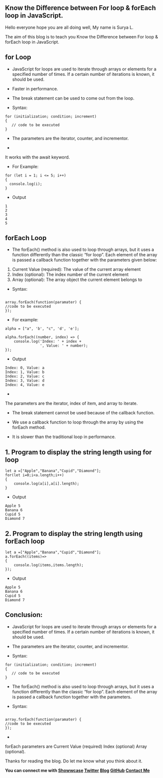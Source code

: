 ## Know the Difference between For loop & forEach loop in JavaScript.

Hello everyone hope you are all doing well, My name is Surya L.

The aim of this blog is to teach you Know the Difference between For loop & forEach loop in JavaScript.

## for Loop

- JavaScript for loops are used to iterate through arrays or elements for a specified number of times. If a certain number of iterations is known, it should be used.

- Faster in performance.

- The break statement can be used to come out from the loop.
- Syntax:

```
for (initialization; condition; increment)  
{  
   // code to be executed
}
```

- The parameters are the iterator, counter, and incrementor.

- 
It works with the await keyword.


- For Example:
```
for (let i = 1; i <= 5; i++)
{
  console.log(i);
}
```

- Output
```
1
2
3
4
5
```

## forEach Loop
- The forEach() method is also used to loop through arrays, but it uses a function differently than the classic “for loop”. Each element of the array is passed a callback function together with the parameters given below:

1. Current Value (required): The value of the current array element
2. Index (optional): The index number of the current element
3. Array (optional): The array object the current element belongs to

- Syntax:

```

array.forEach(function(paramater) {
//code to be executed
});
```

- For example:

```
alpha = ["a", 'b', "c", 'd', 'e'];

alpha.forEach((number, index) => {
    console.log('Index: ' + index + 
                ', Value: ' + number);
});

```
- Output

```
Index: 0, Value: a 
Index: 1, Value: b 
Index: 2, Value: c 
Index: 3, Value: d 
Index: 4, Value: e
```

- 
The parameters are the iterator, index of item, and array to iterate.

- The break statement cannot be used because of the callback function.
- We use a callback function to loop through the array by using the forEach method.

- 	It is slower than the traditional loop in performance.

## 1. Program to display the string length using for loop

```
let a =["Apple","Banana","Cupid","Diamond"];
for(let i=0;i<a.length;i++)
{
    console.log(a[i],a[i].length);
}
```

- Output

```
Apple 5
Banana 6
Cupid 5
Diamond 7
```
## 2. Program to display the string length using forEach loop
```
let a =["Apple","Banana","Cupid","Diamond"];
a.forEach((items)=>
{
    console.log(items,items.length);
});
```

- Output

```
Apple 5
Banana 6
Cupid 5
Diamond 7
```
## Conclusion:
- JavaScript for loops are used to iterate through arrays or elements for a specified number of times. If a certain number of iterations is known, it should be used.

- The parameters are the iterator, counter, and incrementor.

- Syntax:

```
for (initialization; condition; increment)  
{  
   // code to be executed
}
```

- The forEach() method is also used to loop through arrays, but it uses a function differently than the classic “for loop”. Each element of the array is passed a callback function together with the parameters.

- Syntax:

```

array.forEach(function(paramater) {
//code to be executed
});
```

- 
forEach parameters  are 
  Current Value (required)
  Index (optional)
  Array (optional).

Thanks for reading the blog. Do let me know what you think about it.

**You can connect me with <a href="https://www.showwcase.com/suryal8991">Showwcase</a>
<a href="https://twitter.com/SURYA_L1998">Twitter</a>
<a href="https://blog.surya-l.com/">Blog</a>
<a href="https://github.com/Surya8991">GitHub</a>
<a href="mailto:contact@surya-l.com">Contact Me</a>**